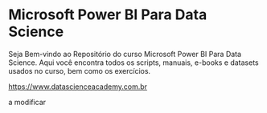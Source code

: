 # Microsoft Power BI Para Data Science

Seja Bem-vindo ao Repositório do curso Microsoft Power BI Para Data Science. Aqui você encontra todos os scripts, manuais, e-books e datasets usados no curso, bem como os exercícios.

https://www.datascienceacademy.com.br


a modificar
